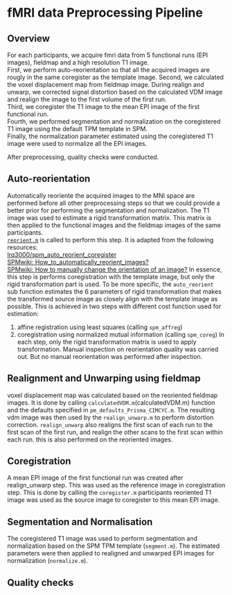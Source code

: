 # fMRI data Preprocessing Pipeline

## Overview
For each participants, we acquire  fmri data from 5 functional runs (EPI images), fieldmap and a high resolution T1 image.  
First, we perform auto-reorientation so that all the acquired images are rougly in the same coregister as the template image. 
Second, we calculated the voxel displacement map from fieldmap image. During realign and unwarp, we corrected signal distortion based on the calculated VDM image and realign the image to the first volume of the first run.  
Third, we coregister the T1 image to the mean EPI image of the first functional run.  
Fourth, we performed segmentation and normalization on the coregistered T1 image using the default TPM template in SPM.  
Finally, the normalization parameter estimated using the coregistered T1 image were used to normalize all the EPI images.

After preprocessing, quality checks were conducted.

## Auto-reorientation
Automatically reoriente the acquired images to the MNI space are performed before all other preprocessing steps so that we could provide a better prior for performing the segmentation and normalization. The T1 image was used to estimate a rigid transformation matrix. This matrix is then applied to the functional images and the fieldmap images of the same participants.  
[`reorient.m`](reorient.m) is called to perform this step. It is adapted from the following resources:  
[lrq3000/spm_auto_reorient_coregister](https://github.com/lrq3000/spm_auto_reorient_coregister)   
[SPMwiki: How_to_automatically_reorient_images?](https://en.wikibooks.org/wiki/SPM/How-to#How_to_automatically_reorient_images)  
[SPMwiki: How to manually change the orientation of an image?](https://en.wikibooks.org/wiki/SPM/How-to#How_to_manually_change_the_orientation_of_an_image?)
In essence, this step is performs coregistration with the template image, but only the rigid transformation part is used. To be more specific, the `auto_reorient` sub function estimates the 6 parameters of rigid transformation that makes the transformed source image as closely align with the template image as possible. This is achieved in two steps with different cost function used for estimation:  
1) affine registration using least squares (calling `spm_affreg`)
2) coregistration using normalized mutual information (calling `spm_coreg`)
In each step, only the rigid transformation matrix is used to apply transformation.
Manual inspection on reorientation quality was carried out. But no manual reorientation was performed after inspection.

## Realignment and Unwarping using fieldmap
voxel displacement map was calculated based on the reoriented fieldmap images. It is done by calling `calculatedVDM.m`(calculatedVDM.m) function and the defaults specified in `pm_defaults_Prisma_CIMCYC.m`.  The resulting vdm image was then used by the `realign_unwarp.m` to perform distortion correction. `realign_unwarp` also realigns the first scan of each run to the first scan of the first run, and realign the other scans to the first scan within each run. this is also performed on the reoriented images.


## Coregistration  
A mean EPI image of the first functional run was created after realign_unwarp step. This was used as the reference image in coregistration step. This is done by calling the `coregister.m` participants reoriented T1 image was used as the source image to coregister to this mean EPI image.

## Segmentation and Normalisation
The coregistered T1 image was used to perform segmentation and normalization based on the SPM TPM template (`segment.m`). The estimated parameters were then applied to realigned and unwarped EPI images for normalization (`normalize.m`).

## Quality checks